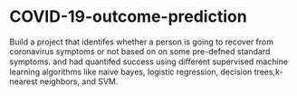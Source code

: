 # COVID-19-outcome-prediction
Build a project that identifes whether a person is going to recover from coronavirus symptoms or not based on on some pre-defned standard symptoms. and had quantifed success using diﬀerent
supervised machine learning algorithms like naive bayes, logistic regression, decision trees,k-nearest neighbors, and
SVM.
